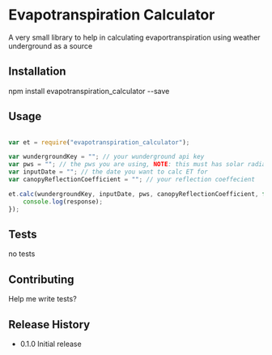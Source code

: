 Evapotranspiration Calculator
=========

A very small library to help in calculating evaportranspiration using weather underground as a source

## Installation

  npm install evapotranspiration_calculator --save

## Usage

```javascript

var et = require("evapotranspiration_calculator");

var wundergroundKey = ""; // your wunderground api key
var pws = ""; // the pws you are using, NOTE: this must has solar radiation and wind speed
var inputDate = ""; // the date you want to calc ET for
var canopyReflectionCoefficient = ""; // your reflection coeffecient

et.calc(wundergroundKey, inputDate, pws, canopyReflectionCoefficient, function(response) {
	console.log(response);
});

```

## Tests

  no tests 

## Contributing

Help me write tests? 

## Release History

* 0.1.0 Initial release